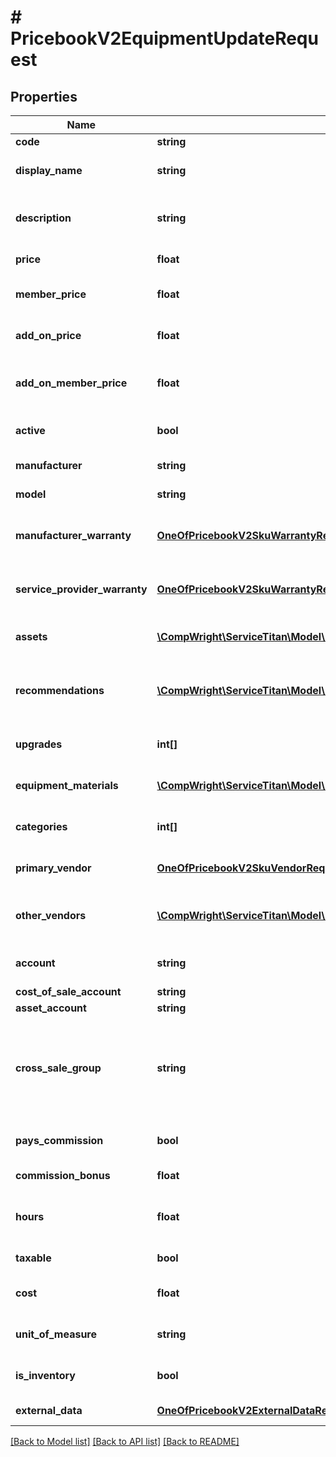 # # PricebookV2EquipmentUpdateRequest

## Properties

Name | Type | Description | Notes
------------ | ------------- | ------------- | -------------
**code** | **string** | Code for the SKU | [optional]
**display_name** | **string** | Name that displays with the SKU | [optional]
**description** | **string** | Description on the SKU that is displayed with the item | [optional]
**price** | **float** | Price of this SKU sold | [optional]
**member_price** | **float** | The price if the item is sold to a member | [optional]
**add_on_price** | **float** | The price of the SKU is sold as an add-on item | [optional]
**add_on_member_price** | **float** | The price if the SKU is sold to a member as an add-on item | [optional]
**active** | **bool** | Active shows if the SKU is active or inactive | [optional]
**manufacturer** | **string** | Name of the manufactures | [optional]
**model** | **string** | The model of the equipment | [optional]
**manufacturer_warranty** | [**OneOfPricebookV2SkuWarrantyRequest**](OneOfPricebookV2SkuWarrantyRequest.md) | Description of the manufacturer warranty included in this SKU | [optional]
**service_provider_warranty** | [**OneOfPricebookV2SkuWarrantyRequest**](OneOfPricebookV2SkuWarrantyRequest.md) | Description of the manufacturer warranty included in this SKU | [optional]
**assets** | [**\CompWright\ServiceTitan\Model\PricebookV2SkuAssetRequest[]**](PricebookV2SkuAssetRequest.md) | Images, videos or PDFs attached to SKU | [optional]
**recommendations** | [**\CompWright\ServiceTitan\Model\PricebookV2EquipmentRecommendationRequest[]**](PricebookV2EquipmentRecommendationRequest.md) | Recommended services and materials to include with this SKU | [optional]
**upgrades** | **int[]** | Upgrades that can be sold for this SKU | [optional]
**equipment_materials** | [**\CompWright\ServiceTitan\Model\PricebookV2SkuLinkRequest[]**](PricebookV2SkuLinkRequest.md) | Array of materials used with this equipment | [optional]
**categories** | **int[]** | Categories that this SKU belongs to | [optional]
**primary_vendor** | [**OneOfPricebookV2SkuVendorRequest**](OneOfPricebookV2SkuVendorRequest.md) | The primary vendor you use to acquire this SKU | [optional]
**other_vendors** | [**\CompWright\ServiceTitan\Model\PricebookV2SkuVendorRequest[]**](PricebookV2SkuVendorRequest.md) | Other vendors that you might go to acquire this SKU | [optional]
**account** | **string** | The accounting account assigned to this SKU | [optional]
**cost_of_sale_account** | **string** |  | [optional]
**asset_account** | **string** |  | [optional]
**cross_sale_group** | **string** | A grouping of similar items that you&#39;ll then be able to track as a separate columns on the Technical Performance Board. | [optional]
**pays_commission** | **bool** | PaysCommissions shows if this task pays commission | [optional]
**commission_bonus** | **float** | Flat rate bonus paid for this task | [optional]
**hours** | **float** | The number of hours associated with the installing the equipment | [optional]
**taxable** | **bool** | Is this SKU taxable | [optional]
**cost** | **float** | The cost paid to acquire the material | [optional]
**unit_of_measure** | **string** | The unit of measure used for this SKU | [optional]
**is_inventory** | **bool** | Is this equipment a part of your inventory | [optional]
**external_data** | [**OneOfPricebookV2ExternalDataRequest**](OneOfPricebookV2ExternalDataRequest.md) | External data update model. | [optional]

[[Back to Model list]](../../README.md#models) [[Back to API list]](../../README.md#endpoints) [[Back to README]](../../README.md)
